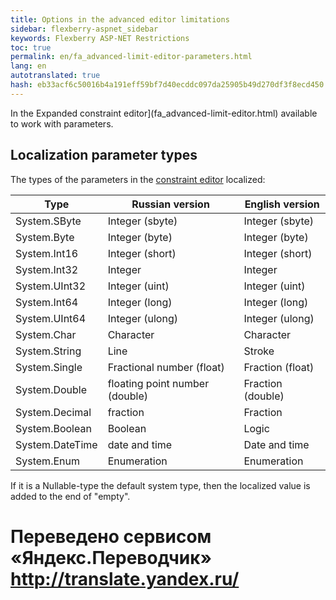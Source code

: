 ```yaml
--- 
title: Options in the advanced editor limitations 
sidebar: flexberry-aspnet_sidebar 
keywords: Flexberry ASP-NET Restrictions 
toc: true 
permalink: en/fa_advanced-limit-editor-parameters.html 
lang: en 
autotranslated: true 
hash: eb33acf6c50016b4a191eff59bf7d40ecddc097da25905b49d270df3f8ecd450 
--- 
```


In the Expanded constraint editor](fa_advanced-limit-editor.html) available to work with parameters. 

## Localization parameter types 

The types of the parameters in the [constraint editor](fa_advanced-limit-editor.html) localized: 

|Type |Russian version| English version| 
|---|---|---| 
|System.SByte| Integer (sbyte)| Integer (sbyte)| 
|System.Byte | Integer (byte) | Integer (byte) | 
|System.Int16| Integer (short)| Integer (short)| 
|System.Int32| Integer| Integer| 
|System.UInt32| Integer (uint)| Integer (uint)| 
|System.Int64| Integer (long)| Integer (long)| 
|System.UInt64| Integer (ulong)| Integer (ulong)| 
|System.Char |Character |Character| 
|System.String| Line| Stroke| 
|System.Single| Fractional number (float)| Fraction (float)| 
|System.Double| floating point number (double)| Fraction (double)| 
|System.Decimal| fraction| Fraction| 
|System.Boolean| Boolean| Logic| 
|System.DateTime| date and time| Date and time| 
|System.Enum| Enumeration| Enumeration| 

If it is a Nullable-type the default system type, then the localized value is added to the end of "empty". 



 # Переведено сервисом «Яндекс.Переводчик» http://translate.yandex.ru/